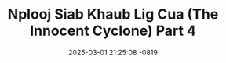 ---
layout: movie-video-data
date: 2025-03-01 21:25:08 -0819
categories: movie

# Site Attributes
title: "Nplooj Siab Khaub Lig Cua (The Innocent Cyclone) Part 4"
permalink: "/movie/Nplooj_Siab_Khaub_Lig_Cua_(The_Innocent_Cyclone)_Part_4"

# Movie Attributes
synopsis: ""
producer: "Pao Hue Vang"
director: "Pao Hue Vang"
writer: "Pao Hue Vang"
video_link: ""
genre: "Drama Romance"
year: ""
release_type: "DVD"
storage: "Center for Hmong Studies"
thumbnail: "/assets/images/movie_thumbnails/Nplooj Siab Khaub Lig Cua (The Innocent Cyclone) Part 4.jpeg"
publishing_company: "Modern Jungle Art Studio"

# Sequels + Parts
base_movie: "Nplooj Siab Khaub Lig Cua (The Innocent Cyclone) Part 1"
total_parts: 6
sequel: "Nplooj Siab Khaub Lig Cua (The Innocent Cyclone) Part 5"

# Movie Cast
cast:
- name: "Leng Vang"
- name: "Tub Yaj"
- name: "Bra Moua"
- name: "Kao Nai Xiong"
- name: "Kong Her"
- name: "Ntxhai Tsab"
- name: "Phim Maiv"
- name: "Txais Hawj"
- name: "Leng Xiong"
- name: "Dao Yant"
- name: "Cua Yang"
- name: "Paj Thao"
- name: "Mai Chia Yang"
- name: "Ka Yeng Vang"
---